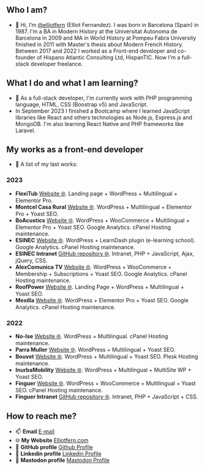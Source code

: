 ## Who I am?
- 👋 Hi, I’m [ @elliotfern](https://github.com/elliotfern/) (Elliot Fernandez). I was born in Barcelona (Spain) in 1987. I'm a BA in Modern History at the Universitat Autonoma de Barcelona in 2009 and MA in World History at Pompeu Fabra University finished in 2011 with Master's thesis about Modern French History. Between 2017 and 2022 I worked as a Front-end developer and co-founder of Hispano Atlantic Consulting Ltd, HispanTIC. Now I'm a full-stack developer freelance.

## What I do and what I am learning?
- 🌱 As a full-stack developer, I'm currently work with PHP programming language, HTML, CSS (Boostrap v5) and JavaScript. 
- In September 2023 I finished a Bootcamp where I learned JavaScript libraries like React and others technologies as Node.js, Express.js and MongoDB. I'm also learning React Native and PHP frameworks like Laravel.

## My works as a front-end developer
- 👀 A list of my last works:

### 2023
- **FlexiTub** [Website 🌐](https://flexitub.com). Landing page + WordPress + Multilingual + Elementor Pro.
- **Montcel Casa Rural** [Website 🌐](https://montcelcasarural.com). WordPress + Multilingual + Elementor Pro  + Yoast SEO.
- **BoAcustics** [Website 🌐](https://boacustics.com). WordPress + WooCommerce + Multilingual + Elementor Pro + Yoast SEO. Google Analytics. cPanel Hosting maintenance.
- **ESINEC** [Website 🌐](https://esinec.com). WordPress + LearnDash plugin (e-learning school). Google Analytics. cPanel Hosting maintenance.
- **ESINEC Intranet** [GitHub repository 🌐](https://github.com/elliotfern/esinec-intranet). Intranet, PHP + JavaScript, Ajax, jQuery, CSS.
- **AlexComunica TV** [Website 🌐](https://www.alexcomunicatv.com/). WordPress + WooCommerce + Membership + Subscriptions + Yoast SEO. Google Analytics. cPanel Hosting maintenance.
- **RoofPower** [Website 🌐](https://roofpower.net/). Landing Page + WordPress + Multilingual + Yoast SEO.
- **Mexilla** [Website 🌐](https://mexilla.es/). WordPress + Elementor Pro + Yoast SEO. Google Analytics. cPanel Hosting maintenance.

### 2022
- **No-Ise** [Website 🌐](https://no-ise.com). WordPress + Multilingual. cPanel Hosting maintenance.
- **Parra Muller** [Website 🌐](https://parramuller.com). WordPress + Multilingual + Yoast SEO.
- **Bouvet** [Website 🌐](https://bouvet.world). WordPress + Multilingual + Yoast SEO. Plesk Hosting maintenance.
- **InurbaMobility** [Website 🌐](https://inurbamobility.com). WordPress + Multilingual + MultiSite WP + Yoast SEO.
- **Finguer** [Website 🌐](https://finguer.com). WordPress + WooCommerce + Multilingual + Yoast SEO. cPanel Hosting maintenance.
- **Finguer Intranet** [GitHub repository 🌐](https://github.com/elliotfern/). Intranet, PHP + JavaScript + CSS.

## How to reach me?
- 📫 **Email** [E-mail](mailto:elliotfernandez87@gmail.com)
- 🌐 **My Website** [Elliotfern.com](https://elliotfern.com)
- 🔗 **GitHub profile** [Github Profile](https://github.com/elliotfern)
- 🔗 **Linkedin profile** [Linkedin Profile](https://www.linkedin.com/in/elliot-fernandez)
- 🔗 **Mastodon profile** [Mastodon Profile](https://c.im/@elliot)

<!---
elliotfer/elliotfer is a ✨ special ✨ repository because its `README.md` (this file) appears on your GitHub profile.
You can click the Preview link to take a look at your changes.
--->
<link href="https://c.im/@elliot" rel="me">

